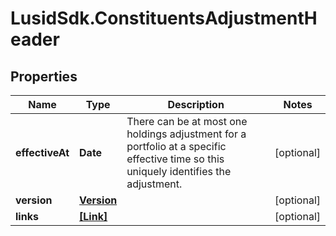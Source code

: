 # LusidSdk.ConstituentsAdjustmentHeader

## Properties
Name | Type | Description | Notes
------------ | ------------- | ------------- | -------------
**effectiveAt** | **Date** | There can be at most one holdings adjustment for a portfolio at a  specific effective time so this uniquely identifies the adjustment. | [optional] 
**version** | [**Version**](Version.md) |  | [optional] 
**links** | [**[Link]**](Link.md) |  | [optional] 


